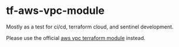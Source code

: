 # tf-aws-vpc-module
Mostly as a test for ci/cd, terraform cloud, and sentinel development.

Please use the official [aws vpc terraform module](https://registry.terraform.io/modules/terraform-aws-modules/vpc/aws/latest) instead.
